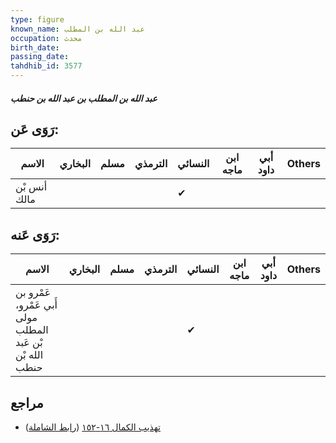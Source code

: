 ```yaml
---
type: figure
known_name: عبد الله بن المطلب
occupation: محدث
birth_date:
passing_date:
tahdhib_id: 3577
---
```

##### عبد الله بن المطلب بن عبد الله بن حنطب

## رَوَى عَن:
| الاسم        | البخاري | مسلم | الترمذي | النسائي | ابن ماجه | أبي داود | Others |
| ------------ | ------- | ---- | ------- | ------- | -------- | -------- | ------ |
| أنس بْن مالك |         |      |         | ✔       |          |          |        |
## رَوَى عَنه:
| الاسم                                                     | البخاري | مسلم | الترمذي | النسائي | ابن ماجه | أبي داود | Others |
| --------------------------------------------------------- | ------- | ---- | ------- | ------- | -------- | -------- | ------ |
| عَمْرو بن أَبي عَمْرو، مولى المطلب بْن عَبد الله بْن حنطب |         |      |         | ✔       |          |          |        |
## مراجع
- [تهذيب الكمال ١٦-١٥٢](obsidian://open?vault=Tahdhib-al-Kamal&file=Figures/٣٥٧٧-عبد%20الله%20بن%20المطلب%20بن%20عبد%20الله%20بن%20حنطب) ([رابط الشاملة](https://shamela.ws/book/3722/8145))
